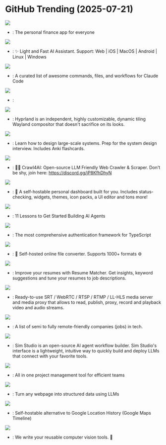 # GitHub Trending (2025-07-21)

![](https://img.shields.io/badge/Ruby-New%201-green?style=flat-square&logo=appveyor)
- [](https://github.comundefined): The personal finance app for everyone

![](https://img.shields.io/badge/TypeScript-New%2028-green?style=flat-square&logo=appveyor)
- [](https://github.comundefined): ✨ Light and Fast AI Assistant. Support: Web | iOS | MacOS | Android | Linux | Windows

![](https://img.shields.io/badge/Python-New%20464-green?style=flat-square&logo=appveyor)
- [](https://github.comundefined): A curated list of awesome commands, files, and workflows for Claude Code

![](https://img.shields.io/badge/Python-New%20319-green?style=flat-square&logo=appveyor)
- [](https://github.comundefined): 

![](https://img.shields.io/badge/C%2B%2B-New%20262-green?style=flat-square&logo=appveyor)
- [](https://github.comundefined): Hyprland is an independent, highly customizable, dynamic tiling Wayland compositor that doesn't sacrifice on its looks.

![](https://img.shields.io/badge/Python-New%20174-green?style=flat-square&logo=appveyor)
- [](https://github.comundefined): Learn how to design large-scale systems. Prep for the system design interview. Includes Anki flashcards.

![](https://img.shields.io/badge/Python-New%20279-green?style=flat-square&logo=appveyor)
- [](https://github.comundefined): 🚀🤖 Crawl4AI: Open-source LLM Friendly Web Crawler & Scraper. Don't be shy, join here: https://discord.gg/jP8KfhDhyN

![](https://img.shields.io/badge/Vue-New%2099-green?style=flat-square&logo=appveyor)
- [](https://github.comundefined): 🚀 A self-hostable personal dashboard built for you. Includes status-checking, widgets, themes, icon packs, a UI editor and tons more!

![](https://img.shields.io/badge/Jupyter%20Notebook-New%20212-green?style=flat-square&logo=appveyor)
- [](https://github.comundefined): 11 Lessons to Get Started Building AI Agents

![](https://img.shields.io/badge/TypeScript-New%20386-green?style=flat-square&logo=appveyor)
- [](https://github.comundefined): The most comprehensive authentication framework for TypeScript

![](https://img.shields.io/badge/TypeScript-New%20657-green?style=flat-square&logo=appveyor)
- [](https://github.comundefined): 💾 Self-hosted online file converter. Supports 1000+ formats ⚙️

![](https://img.shields.io/badge/TypeScript-New%202-green?style=flat-square&logo=appveyor)
- [](https://github.comundefined): Improve your resumes with Resume Matcher. Get insights, keyword suggestions and tune your resumes to job descriptions.

![](https://img.shields.io/badge/Go-New%2076-green?style=flat-square&logo=appveyor)
- [](https://github.comundefined): Ready-to-use SRT / WebRTC / RTSP / RTMP / LL-HLS media server and media proxy that allows to read, publish, proxy, record and playback video and audio streams.

![](https://img.shields.io/badge/JavaScript-New%201-green?style=flat-square&logo=appveyor)
- [](https://github.comundefined): A list of semi to fully remote-friendly companies (jobs) in tech.

![](https://img.shields.io/badge/TypeScript-New%20405-green?style=flat-square&logo=appveyor)
- [](https://github.comundefined): Sim Studio is an open-source AI agent workflow builder. Sim Studio's interface is a lightweight, intuitive way to quickly build and deploy LLMs that connect with your favorite tools.

![](https://img.shields.io/badge/TypeScript-New%20117-green?style=flat-square&logo=appveyor)
- [](https://github.comundefined): All in one project management tool for efficient teams

![](https://img.shields.io/badge/TypeScript-New%20133-green?style=flat-square&logo=appveyor)
- [](https://github.comundefined): Turn any webpage into structured data using LLMs

![](https://img.shields.io/badge/Ruby-New%2068-green?style=flat-square&logo=appveyor)
- [](https://github.comundefined): Self-hostable alternative to Google Location History (Google Maps Timeline)

![](https://img.shields.io/badge/Python-New%20927-green?style=flat-square&logo=appveyor)
- [](https://github.comundefined): We write your reusable computer vision tools. 💜

